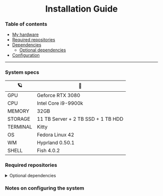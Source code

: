 <h1 align=center>
  Installation Guide
</h1>

### Table of contents
* [My hardware](#System-specs)
* [Required repositories](#Required-repositories)
* [Dependencies](#Dependencies)
  * [Optional dependencies](#Optional-dependencies)
* [Configuration](#Notes-on-configuring-the-system)

---

### System specs

|     🪐        |   🚀          |
| ------------- | ----------------------------------|
|    GPU        |   Geforce RTX 3080                |
|    CPU        |   Intel Core i9-9900k             |
|    MEMORY     |   32GB                            |
|    STORAGE    | 11 TB Server + 2 TB SSD + 1 TB HDD|
|    TERMINAL   |   Kitty                           |
|    OS         |   Fedora Linux 42                 |
|    WM         |   Hyprland 0.50.1                 |
|    SHELL      |   Fish 4.0.2                      |


### Required repositories


<details>
  <summary> Optional dependencies </summary>

  
</details>

### Notes on configuring the system

 


